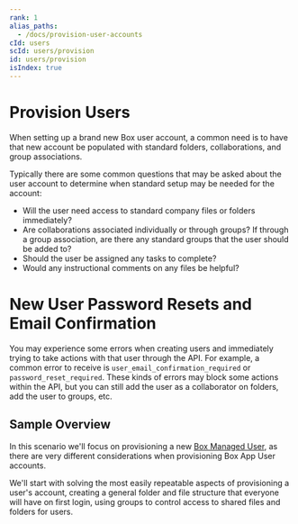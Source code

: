 ```yaml
---
rank: 1
alias_paths:
  - /docs/provision-user-accounts
cId: users
scId: users/provision
id: users/provision
isIndex: true
---
```


# Provision Users

When setting up a brand new Box user account, a common need is to have that new
account be populated with standard folders, collaborations, and group
associations.

Typically there are some common questions that may be asked about the user
account to determine when standard setup may be needed for the account:

* Will the user need access to standard company files or folders immediately?
* Are collaborations associated individually or through groups? If through a
group association, are there any standard groups that the user should be added
to?
* Should the user be assigned any tasks to complete?
* Would any instructional comments on any files be helpful?

<Message danger>

# New User Password Resets and Email Confirmation

You may experience some errors when creating users and immediately trying to
take actions with that user through the API. For example, a common error to
receive is `user_email_confirmation_required` or `password_reset_required`.
These kinds of errors may block some actions within the API, but you can
still add the user as a collaborator on folders, add the user to groups, etc.

</Message>

## Sample Overview

In this scenario we'll focus on provisioning a new
[Box Managed User](guide:///authentication/user-types/managed-users), as there
are very different considerations when provisioning Box App User accounts.

We'll start with solving the most easily repeatable aspects of
provisioning a user's account, creating a general folder and file structure
that everyone will have on first login, using groups to control access to
shared files and folders for users.
